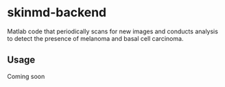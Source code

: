 skinmd-backend
=============

Matlab code that periodically scans for new images and conducts analysis to detect the presence of melanoma and basal cell carcinoma.


## Usage

Coming soon

